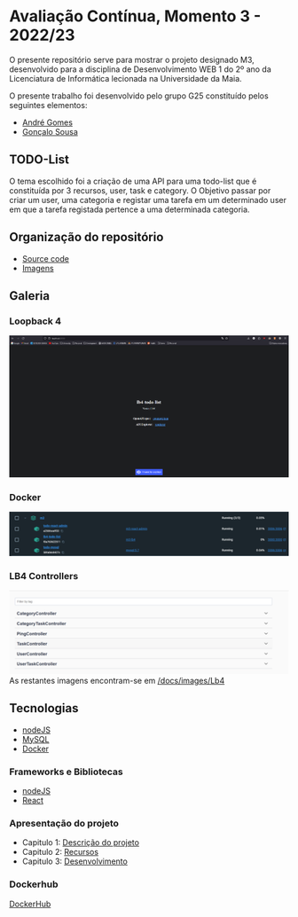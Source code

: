 # Avaliação Contínua, Momento 3 - 2022/23

O presente repositório serve para mostrar o projeto designado M3, desenvolvido para a disciplina de Desenvolvimento WEB 1 do 2º ano da Licenciatura de Informática lecionada na Universidade da Maia.

O presente trabalho foi desenvolvido pelo grupo G25 constituído pelos seguintes elementos:

- [André Gomes](https://github.com/aasfgomes)
- [Gonçalo Sousa](https://github.com/MrcWithAMouth)

## TODO-List

O tema escolhido foi a criação de uma API para uma todo-list que é constituída por 3 recursos, user, task e category. O Objetivo passar por criar um user, uma categoria e registar uma tarefa em um determinado user em que a tarefa registada pertence a uma determinada categoria.

## Organização do repositório

- [Source code](https://github.com/INF23DW1G25/REPORT_DW1_M3/tree/master)
- [Imagens](https://github.com/INF23DW1G25/REPORT_DW1_M3/tree/master/docs/images)

## Galeria

### Loopback 4

![Loopback 4](https://github.com/INF23DW1G25/REPORT_DW1_M3/blob/master/docs/images/Lb4/localhost_porto3000.png)

### Docker

![docker](https://github.com/INF23DW1G25/REPORT_DW1_M3/blob/master/docs/images/Docker/docker_containers.png)

### LB4 Controllers

![postman](https://github.com/INF23DW1G25/REPORT_DW1_M3/blob/master/docs/images/Lb4/allControllers.png)
As restantes imagens encontram-se em [/docs/images/Lb4](https://github.com/INF23DW1G25/REPORT_DW1_M3/tree/master/docs/images/Lb4)

## Tecnologias

- [nodeJS](https://nodejs.org/en/)
- [MySQL](https://www.mysql.com/)
- [Docker](https://www.docker.com/)

### Frameworks e Bibliotecas

- [nodeJS](https://nodejs.org/en/)
- [React](https://react.dev/)

### Apresentação do projeto

- Capitulo 1: [Descrição do projeto](docs/files/file1.md)
- Capitulo 2: [Recursos](docs/files/file2.md)
- Capitulo 3: [Desenvolvimento](docs/files/file3.md)

### Dockerhub

[DockerHub](https://hub.docker.com/repository/docker/dw1m2g25/report_dw1_m3/general)







